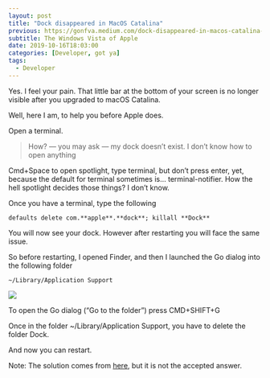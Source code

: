 ```yaml
---
layout: post
title: "Dock disappeared in MacOS Catalina"
previous: https://gonfva.medium.com/dock-disappeared-in-macos-catalina-65cd3c053fd2
subtitle: The Windows Vista of Apple
date: 2019-10-16T18:03:00
categories: [Developer, got ya]
tags:
  - Developer
---
```


Yes. I feel your pain. That little bar at the bottom of your screen is no longer visible after you upgraded to macOS Catalina.

Well, here I am, to help you before Apple does.

Open a terminal.

> How? — you may ask — my dock doesn’t exist. I don’t know how to open anything

Cmd+Space to open spotlight, type terminal, but don’t press enter, yet, because the default for terminal sometimes is… terminal-notifier. How the hell spotlight decides those things? I don’t know.

Once you have a terminal, type the following

```
defaults delete com.**apple**.**dock**; killall **Dock**
```

You will now see your dock. However after restarting you will face the same issue.

So before restarting, I opened Finder, and then I launched the Go dialog into the following folder

```
~/Library/Application Support
```

![](/img/1*wG8F3yAXZIV_A6zNekEzvQ.png)

To open the Go dialog (“Go to the folder”) press CMD+SHIFT+G

Once in the folder ~/Library/Application Support, you have to delete the folder Dock.

And now you can restart.

Note: The solution comes from [here](https://discussions.apple.com/thread/250718639), but it is not the accepted answer.

